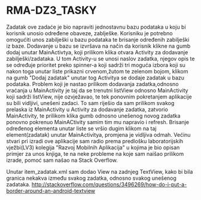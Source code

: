 <h1> RMA-DZ3_TASKY</h1>

Zadatak ove zadaće je bio napraviti jednostavnu bazu podataka u koju bi korisnik unosio određene obaveze, zablješke. 
Korisniku je potrebno omogućiti unos zabilješki u bazu podataka te brisanje određenih zabilješki iz baze. 
Dodavanje u bazu se izvršava na način da korisnik klikne na gumb dodaj unutar MainActivtya, koji prilikom klika otvara Activity za dodavanje zabilješki/zadataka.
U tom Activity-u se unosi naslov zadatka, njegov opis te se određuje prioritet preko spinner-a koji sadrži tri moguća izbora koji su nakon toga unutar liste prikazni crvenom,žutom te zelenom bojom, 
klikom na gumb "Dodaj zadatak" unutar tog Activitya se dodaje zadatak u bazu podataka. Problem koji je nastao prilikom dodavanja zadatka,odnosno vraćanja u MainActivity
je taj da se trenutni listView odnosno MainActivity koji sadrži listView, nije ozvježavao, te tek ponovnim pokretanjem aplikacije su bili vidljivi,
unešeni zadaci. To sam riješio da sam prilikom svakog prelaska iz MainActivity u Activity za dodavanje zadatka, zatvorio MainActivity, te prilikom klika
gumb odnosno unešenog novog zadatka ponovno pokrenuo MainACtivity samim tim mu napravio i refresh. Brisanje određenog elementa unutar liste se vršio
dugim klikom na taj element(zadatak) unutar MainActivitya, promjena je vidljiva odmah.
Većinu stvari pri izradi ove aplikacije sam radio prema predlošku laboratorijskih vježbi(LV3) kolegija "Razvoj Mobilnih Aplikacija" u kojima je 
bio opisan primjer za unos knjiga, te na neke probleme na koje sam naišao prilikom izrade, pomoć sam našao na Stack Overflow.

 Unutar item_zadatak.xml sam dodao View na zadnjeg TextView, kako bi bila granica nekakva između svakog zadatka, odnosno svakog unešenog zadataka.
 http://stackoverflow.com/questions/3496269/how-do-i-put-a-border-around-an-android-textview
